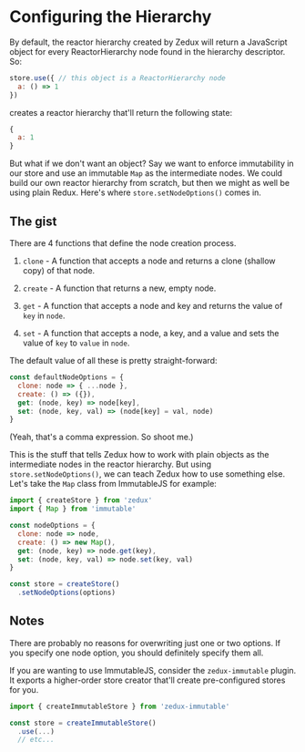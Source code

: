 # Configuring the Hierarchy

By default, the reactor hierarchy created by Zedux will return a JavaScript object for every ReactorHierarchy node found in the hierarchy descriptor. So:

```javascript
store.use({ // this object is a ReactorHierarchy node
  a: () => 1
})
```

creates a reactor hierarchy that'll return the following state:

```javascript
{
  a: 1
}
```

But what if we don't want an object? Say we want to enforce immutability in our store and use an immutable `Map` as the intermediate nodes. We could build our own reactor hierarchy from scratch, but then we might as well be using plain Redux. Here's where `store.setNodeOptions()` comes in.

## The gist

There are 4 functions that define the node creation process.

1. `clone` - A function that accepts a node and returns a clone (shallow copy) of that node.

2. `create` - A function that returns a new, empty node.

3. `get` - A function that accepts a node and key and returns the value of `key` in `node`.

4. `set` - A function that accepts a node, a key, and a value and sets the value of `key` to `value` in `node`.

The default value of all these is pretty straight-forward:

```javascript
const defaultNodeOptions = {
  clone: node => { ...node },
  create: () => ({}),
  get: (node, key) => node[key],
  set: (node, key, val) => (node[key] = val, node)
}
```

(Yeah, that's a comma expression. So shoot me.)

This is the stuff that tells Zedux how to work with plain objects as the intermediate nodes in the reactor hierarchy. But using `store.setNodeOptions()`, we can teach Zedux how to use something else. Let's take the `Map` class from ImmutableJS for example:

```javascript
import { createStore } from 'zedux'
import { Map } from 'immutable'

const nodeOptions = {
  clone: node => node,
  create: () => new Map(),
  get: (node, key) => node.get(key),
  set: (node, key, val) => node.set(key, val)
}

const store = createStore()
  .setNodeOptions(options)
```

## Notes

There are probably no reasons for overwriting just one or two options. If you specify one node option, you should definitely specify them all.

If you are wanting to use ImmutableJS, consider the `zedux-immutable` plugin. It exports a higher-order store creator that'll create pre-configured stores for you.

```javascript
import { createImmutableStore } from 'zedux-immutable'

const store = createImmutableStore()
  .use(...)
  // etc...
```
